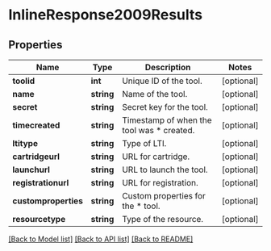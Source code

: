 # InlineResponse2009Results

## Properties
Name | Type | Description | Notes
------------ | ------------- | ------------- | -------------
**toolid** | **int** | Unique ID of the tool. | [optional] 
**name** | **string** | Name of the tool. | [optional] 
**secret** | **string** | Secret key for the tool. | [optional] 
**timecreated** | **string** | Timestamp of when the tool was      *                                                             created. | [optional] 
**ltitype** | **string** | Type of LTI. | [optional] 
**cartridgeurl** | **string** | URL for cartridge. | [optional] 
**launchurl** | **string** | URL to launch the tool. | [optional] 
**registrationurl** | **string** | URL for registration. | [optional] 
**customproperties** | **string** | Custom properties for the      *                                                                  tool. | [optional] 
**resourcetype** | **string** | Type of the resource. | [optional] 

[[Back to Model list]](../../README.md#documentation-for-models) [[Back to API list]](../../README.md#documentation-for-api-endpoints) [[Back to README]](../../README.md)

